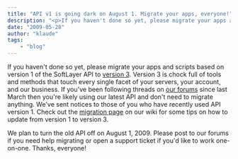 ```yaml
---
title: "API v1 is going dark on August 1. Migrate your apps, everyone!"
description: "<p>If you haven't done so yet, please migrate your apps and scripts based on version 1 of the SoftLayer API to <a href="
date: "2009-05-28"
author: "klaude"
tags:
    - "blog"
---
```


<p>If you haven't done so yet, please migrate your apps and scripts based on version 1 of the SoftLayer API to <a href="http://sldn.softlayer.com/wiki/index.php/The_SoftLayer_API">version 3</a>. Version 3 is chock full of tools and methods that touch every single facet of your servers, your account, and our business. If you've been following threads on <a href="http://forums.softlayer.com/">our forums</a> since last March then you're likely using our latest API and don't need to migrate anything. We've sent notices to those of you who have recently used API version 1. Check out the <a href="http://sldn.softlayer.com/wiki/index.php/Migrating_API_v1_applications_to_v3">migration page</a> on our wiki for some tips on how to update from version 1 to version 3. </p>
<p>We plan to turn the old API off on August 1, 2009. Please post to our forums if you need help migrating or open a support ticket if you'd like to work one-on-one. Thanks, everyone!</p>

